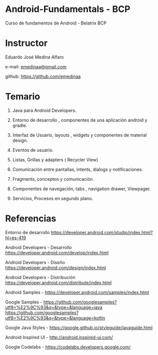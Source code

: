 # Android-Fundamentals - BCP
Curso de fundamentos de Android - Belatrix BCP

# Instructor

Eduardo José Medina Alfaro

e-mail: emedinaa@gmail.com

github: https://github.com/emedinaa

# Temario 

1. Java para Android Developers.

2. Entorno de desarrollo , componentes de una aplicación android y gradle.

3. Interfaz de Usuario, layouts , widgets y componentes de material design.

4. Eventos de usuario.

5. Listas, Grillas y adapters ( Recycler View)

6. Comunicación entre pantallas, intents, dialogs y notificaciones.

7. Fragments, conceptos y comunicación.

8. Componentes de navegación, tabs , navigation drawer, Viewpager.

9. Servicios, Procesos en segundo plano.


# Referencias 

Entorno de desarrollo https://developer.android.com/studio/index.html?hl=es-419

Android Developers - Desarrollo https://developer.android.com/develop/index.html

Android Developers - Diseño https://developer.android.com/design/index.html

Android Developers - Distribución https://developer.android.com/distribute/index.html

Android Samples - https://developer.android.com/samples/index.html

Google Samples - https://github.com/googlesamples?utf8=%E2%9C%93&q=&type=&language=java https://github.com/googlesamples?utf8=%E2%9C%93&q=&type=&language=kotlin

Google Java Styles - https://google.github.io/styleguide/javaguide.html

Android Inspired UI - http://android.inspired-ui.com/

Google Codelabs - https://codelabs.developers.google.com/

